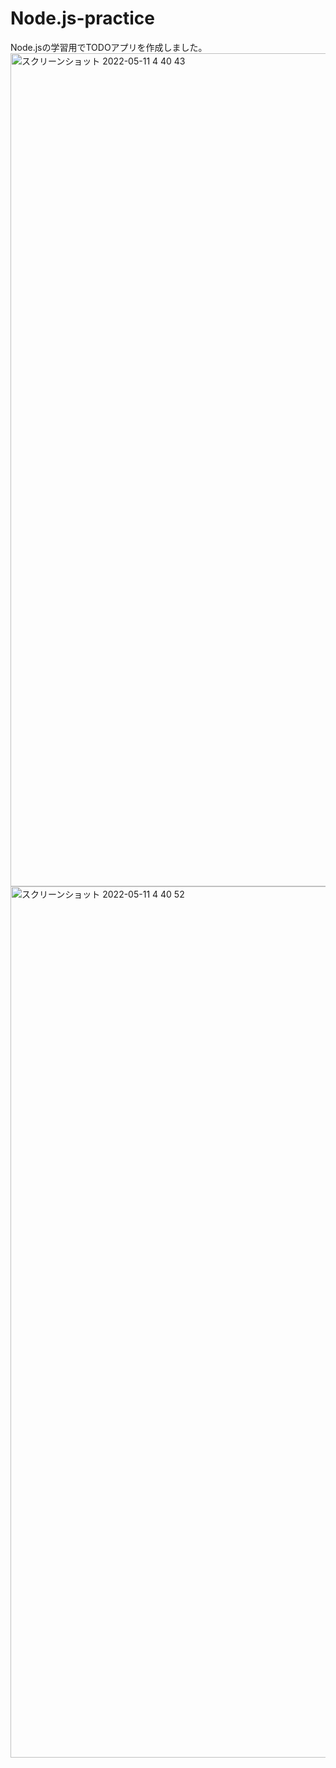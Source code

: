 # Node.js-practice

Node.jsの学習用でTODOアプリを作成しました。
<img width="1333" alt="スクリーンショット 2022-05-11 4 40 43" src="https://user-images.githubusercontent.com/68839987/167709066-14f115ba-91cf-4e5e-9e2c-55f49a519940.png">
<img width="1394" alt="スクリーンショット 2022-05-11 4 40 52" src="https://user-images.githubusercontent.com/68839987/167709070-7de15c24-f08d-4829-b4ad-6af1a2edef7a.png">
